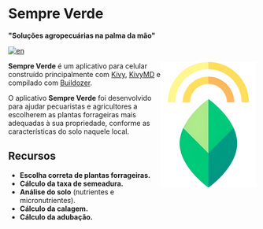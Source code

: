 # Sempre Verde
**"Soluções agropecuárias na palma da mão"**

[![en](https://img.shields.io/badge/lang-en-red.svg)](https://github.com/emanuelet123/SempreVerde/blob/main/README.md)

<img align="right" height="256" src="https://github.com/emanuelet123/SempreVerde/blob/main/Images/logo.png"/>

**Sempre Verde** é um aplicativo para celular construído principalmente com [Kivy](https://github.com/kivy/kivy), [KivyMD](https://github.com/kivymd/KivyMD) e compilado com [Buildozer](https://github.com/kivy/buildozer).

O aplicativo **Sempre Verde** foi desenvolvido para ajudar pecuaristas e agricultores a escolherem as plantas forrageiras mais adequadas à sua propriedade, conforme as características do solo naquele local.

## Recursos
- **Escolha correta de plantas forrageiras.**
- **Cálculo da taxa de semeadura.**
- **Análise do solo** (nutrientes e micronutrientes).
- **Cálculo da calagem.**
- **Cálculo da adubação.**